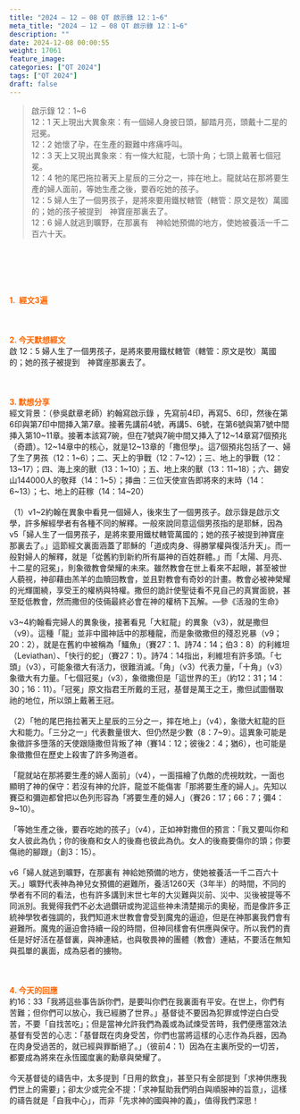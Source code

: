 ```yaml
---
title: "2024 – 12 – 08 QT 啟示錄 12：1~6"
meta_title: "2024 – 12 – 08 QT 啟示錄 12：1~6"
description: ""
date: 2024-12-08 00:00:55
weight: 17061
feature_image: 
categories: ["QT 2024"]
tags: ["QT 2024"]
draft: false
---
```


<blockquote>啟示錄 12：1~6<br />
12：1 天上現出大異象來：有一個婦人身披日頭，腳踏月亮，頭戴十二星的冠冕。<br />
12：2 她懷了孕，在生產的艱難中疼痛呼叫。<br />
12：3 天上又現出異象來：有一條大紅龍，七頭十角；七頭上戴著七個冠冕。<br />
12：4 牠的尾巴拖拉著天上星辰的三分之一，摔在地上。龍就站在那將要生產的婦人面前，等她生產之後，要吞吃她的孩子。<br />
12：5 婦人生了一個男孩子，是將來要用鐵杖轄管（轄管：原文是牧）萬國的；她的孩子被提到　神寶座那裏去了。<br />
12：6 婦人就逃到曠野，在那裏有　神給她預備的地方，使她被養活一千二百六十天。</blockquote><br />
&nbsp;<br />
<br />
&nbsp;<br />
<br />
<span style="color: #ff6600;" data-darkreader-inline-color=""><strong>1.  經文3遍</strong></span><br />
<br />
&nbsp;<br />
<br />
<span style="color: #ff6600;" data-darkreader-inline-color=""><strong>2. 今天默想經文<br />
</strong></span>啟 12：5 婦人生了一個男孩子，是將來要用鐵杖轄管（轄管：原文是牧）萬國的；她的孩子被提到　神寶座那裏去了。<br />
<br />
&nbsp;<br />
<br />
<strong><span style="color: #ff6600;" data-darkreader-inline-color="">3. 默想分享<br />
</span></strong>經文背景：（參吳獻章老師）約翰寫啟示錄 ，先寫前4印，再寫5、6印，然後在第6印與第7印中間挿入第7章。接著先講前4號，再講5、6號，在第6號與第7號中間挿入第10~11章。接著本該寫7碗，但在7號與7碗中間又挿入了12~14章寫7個預兆（奇蹟）。12~14章中的核心，就是12~13章的「撒但學」。這7個預兆包括了一、婦了生了男孩（12：1~6）；二、天上的爭戰（12：7~12）；三、地上的爭戰（12：13~17）；四、海上來的獸（13：1~10）；五、地上來的獸（13：11~18）；六、錫安山144000人的敬拜（14：1~5）；挿曲：三位天使宣告即將來的末時（14：6~13）；七、地上的莊稼（14：14~20）<br />
<br />
（1）v1~2約翰在異象中看見一個婦人，後來生了一個男孩子。啟示錄是啟示文學，許多解經學者有各種不同的解釋。一般來說同意這個男孩指的是耶穌，因為v5「婦人生了一個男孩子，是將來要用鐵杖轄管萬國的；她的孩子被提到神寶座那裏去了。」這節經文裏面涵蓋了耶穌的「道成肉身、得勝掌權與復活升天」。而一般對婦人的解釋，就是「從舊約到新約所有屬神的百姓群體。」而「太陽、月亮、十二星的冠冕」，則象徵教會榮耀的未來。雖然教會在世上看來不起眼，甚至被世人藐視，神卻藉由羔羊的血贖回教會，並且對教會有奇妙的計畫。教會必被神榮耀的光輝圍繞，享受王的權柄與特權。撒但的詭計使聖徒看不見自己的真實面貌，甚至貶低教會，然而撒但的伎倆最終必會在神的權柄下瓦解。—參《活潑的生命》<br />
<br />
v3~4約翰看完婦人的異象後，接著看見「大紅龍」的異象（v3），就是撒但（v9）。這種「龍」並非中國神話中的那種龍，而是象徵撒但的殘忍兇暴（v9；20：2），就是在舊約中被稱為「鱷魚」（賽27：1、詩74：14；伯3：8）的利維坦 （Leviathan）、「快行的蛇」（賽27：1）。詩74：14指出，利維坦有許多頭。「七頭」（v3），可能象徵大有活力，很難消滅。「角」（v3）代表力量，「十角」（v3）象徵大有力量。「七個冠冕」（v3），象徵撒但是「這世界的王」（約12：31；14：30；16：11）。「冠冕」原文指君王所戴的王冠，基督是萬王之王，撒但試圖僭取祂的地位，所以頭上戴著王冠。<br />
<br />
（2）「牠的尾巴拖拉著天上星辰的三分之一，摔在地上」（v4），象徵大紅龍的巨大和能力。「三分之一」代表數量很大、但仍然是少數（8：7~9）。這異象可能是象徵許多墮落的天使跟隨撒但背叛了神（賽14：12；彼後2：4；猶6），也可能是象徵撒但在歷史上殺害了許多殉道者。<br />
<br />
「龍就站在那將要生產的婦人面前」（v4），一面描繪了仇敵的虎視眈眈，一面也顯明了神的保守：若沒有神的允許，龍並不能傷害「那將要生產的婦人」。先知以賽亞和彌迦都曾把以色列形容為「將要生產的婦人」（賽26：17；66：7；彌4：9~10）。<br />
<br />
「等她生產之後，要吞吃她的孩子」（v4），正如神對撒但的預言：「我又要叫你和女人彼此為仇；你的後裔和女人的後裔也彼此為仇。女人的後裔要傷你的頭；你要傷祂的腳跟」（創3：15）。<br />
<br />
v6「婦人就逃到曠野，在那裏有 神給她預備的地方，使她被養活一千二百六十天。」曠野代表神為神兒女預備的避難所，養活1260天（3年半）的時間，不同的學者有不同的看法，也有許多講到末世七年的大災難與災前、災中、災後被提等不同派別。我覺得我們不必太過鑽研或拘泥這些神未清楚揭示的奧秘，而是像許多正統神學牧者強調的，我們知道末世教會會受到魔鬼的逼迫，但是在神那裏我們會有避難所。魔鬼的逼迫會持續一段的時間，但神同樣會有供應與保守。所以我們的責任是好好活在基督裏，與神連結，也與敬畏神的團體（教會）連結，不要活在無知與孤單的裏面，成為惡者的擄物。<br />
<br />
&nbsp;<br />
<br />
<strong style="font-size: inherit;"><span style="color: #ff6600;" data-darkreader-inline-color="">4. 今天的回應<br />
</span></strong>約16：33「我將這些事告訴你們，是要叫你們在我裏面有平安。在世上，你們有苦難；但你們可以放心，我已經勝了世界。」基督徒不要因為犯罪或悖逆白白受苦，不要「自找苦吃」；但是當神允許我們為義或為試煉受苦時，我們便應當效法基督有受苦的心志：「基督既在肉身受苦，你們也當將這樣的心志作為兵器，因為在肉身受過苦的，就已經與罪斷絕了。」（彼前4：1）因為在主裏所受的一切苦，都要成為將來在永恆國度裏的勳章與榮耀了。<br />
<br />
今天基督徒的禱告中，太多提到「日用的飲食」，甚至只有全部提到「求神供應我們世上的需要」；卻太少或完全不提：「求神幫助我們明白與順服神的旨意」，這樣的禱告就是「自我中心」，而非「先求神的國與神的義」，值得我們深思！<br />
<br />
&nbsp;
        